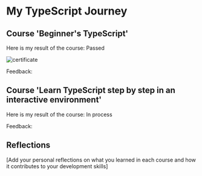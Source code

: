 # My TypeScript Journey

## Course 'Beginner's TypeScript'

Here is my result of the course: Passed

![certificate](image.png)

Feedback: 

## Course 'Learn TypeScript step by step in an interactive environment'

Here is my result of the course: In process

Feedback: 
 

## Reflections

[Add your personal reflections on what you learned in each course and how it contributes to your development skills]